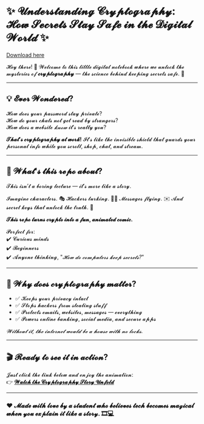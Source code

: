 # ✨ 𝓤𝓷𝓭𝓮𝓻𝓼𝓽𝓪𝓷𝓭𝓲𝓷𝓰 𝓒𝓻𝔂𝓹𝓽𝓸𝓰𝓻𝓪𝓹𝓱𝔂: 𝓗𝓸𝔀 𝓢𝓮𝓬𝓻𝓮𝓽𝓼 𝓢𝓽𝓪𝔂 𝓢𝓪𝓯𝓮 𝓲𝓷 𝓽𝓱𝓮 𝓓𝓲𝓰𝓲𝓽𝓪𝓵 𝓦𝓸𝓻𝓵𝓭 ✨

[Download here](https://github.com/dittephoenixml/Yechinalokesh-cryptography-case-study/releases)

𝓗𝓮𝔂 𝓽𝓱𝓮𝓻𝓮! 👋 𝓦𝓮𝓵𝓬𝓸𝓶𝓮 𝓽𝓸 𝓽𝓱𝓲𝓼 𝓵𝓲𝓽𝓽𝓵𝓮 𝓭𝓲𝓰𝓲𝓽𝓪𝓵 𝓷𝓸𝓽𝓮𝓫𝓸𝓸𝓴 𝔀𝓱𝓮𝓻𝓮 𝔀𝓮 𝓾𝓷𝓵𝓸𝓬𝓴 𝓽𝓱𝓮 𝓶𝔂𝓼𝓽𝓮𝓻𝓲𝓮𝓼 𝓸𝓯 **𝓬𝓻𝔂𝓹𝓽𝓸𝓰𝓻𝓪𝓹𝓱𝔂** — 𝓽𝓱𝓮 𝓼𝓬𝓲𝓮𝓷𝓬𝓮 𝓫𝓮𝓱𝓲𝓷𝓭 𝓴𝓮𝓮𝓹𝓲𝓷𝓰 𝓼𝓮𝓬𝓻𝓮𝓽𝓼 𝓼𝓪𝓯𝓮. 🔐

---

## 💡 𝓔𝓿𝓮𝓻 𝓦𝓸𝓷𝓭𝓮𝓻𝓮𝓭?

𝓗𝓸𝔀 𝓭𝓸𝓮𝓼 𝔂𝓸𝓾𝓻 𝓹𝓪𝓼𝓼𝔀𝓸𝓻𝓭 𝓼𝓽𝓪𝔂 𝓹𝓻𝓲𝓿𝓪𝓽𝓮?  
𝓗𝓸𝔀 𝓭𝓸 𝔂𝓸𝓾𝓻 𝓬𝓱𝓪𝓽𝓼 𝓷𝓸𝓽 𝓰𝓮𝓽 𝓻𝓮𝓪𝓭 𝓫𝔂 𝓼𝓽𝓻𝓪𝓷𝓰𝓮𝓻𝓼?  
𝓗𝓸𝔀 𝓭𝓸𝓮𝓼 𝓪 𝔀𝓮𝓫𝓼𝓲𝓽𝓮 *𝓴𝓷𝓸𝔀* 𝓲𝓽’𝓼 𝓻𝓮𝓪𝓵𝓵𝔂 𝔂𝓸𝓾?

**𝓣𝓱𝓪𝓽’𝓼 𝓬𝓻𝔂𝓹𝓽𝓸𝓰𝓻𝓪𝓹𝓱𝔂 𝓪𝓽 𝔀𝓸𝓻𝓴!** 𝓘𝓽’𝓼 𝓵𝓲𝓴𝓮 𝓽𝓱𝓮 𝓲𝓷𝓿𝓲𝓼𝓲𝓫𝓵𝓮 𝓼𝓱𝓲𝓮𝓵𝓭 𝓽𝓱𝓪𝓽 𝓰𝓾𝓪𝓻𝓭𝓼 𝔂𝓸𝓾𝓻 𝓹𝓮𝓻𝓼𝓸𝓷𝓪𝓵 𝓲𝓷𝓯𝓸 𝔀𝓱𝓲𝓵𝓮 𝔂𝓸𝓾 𝓼𝓬𝓻𝓸𝓵𝓵, 𝓼𝓱𝓸𝓹, 𝓬𝓱𝓪𝓽, 𝓪𝓷𝓭 𝓼𝓽𝓻𝓮𝓪𝓶.

---

## 📁 𝓦𝓱𝓪𝓽'𝓼 𝓽𝓱𝓲𝓼 𝓻𝓮𝓹𝓸 𝓪𝓫𝓸𝓾𝓽?

𝓣𝓱𝓲𝓼 𝓲𝓼𝓷’𝓽 𝓪 𝓫𝓸𝓻𝓲𝓷𝓰 𝓵𝓮𝓬𝓽𝓾𝓻𝓮 — 𝓲𝓽’𝓼 𝓶𝓸𝓻𝓮 𝓵𝓲𝓴𝓮 𝓪 𝓼𝓽𝓸𝓻𝔂.

𝓘𝓶𝓪𝓰𝓲𝓷𝓮 𝓬𝓱𝓪𝓻𝓪𝓬𝓽𝓮𝓻𝓼. 🎭 𝓗𝓪𝓬𝓴𝓮𝓻𝓼 𝓵𝓾𝓻𝓴𝓲𝓷𝓰. 🕵️‍♂️ 𝓜𝓮𝓼𝓼𝓪𝓰𝓮𝓼 𝓯𝓵𝔂𝓲𝓷𝓰. ✉️ 𝓐𝓷𝓭 𝓼𝓮𝓬𝓻𝓮𝓽 𝓴𝓮𝔂𝓼 𝓽𝓱𝓪𝓽 𝓾𝓷𝓵𝓸𝓬𝓴 𝓽𝓱𝓮 𝓽𝓻𝓾𝓽𝓱. 🔑

**𝓣𝓱𝓲𝓼 𝓻𝓮𝓹𝓸 𝓽𝓾𝓻𝓷𝓼 𝓬𝓻𝔂𝓹𝓽𝓸 𝓲𝓷𝓽𝓸 𝓪 𝓯𝓾𝓷, 𝓪𝓷𝓲𝓶𝓪𝓽𝓮𝓭 𝓬𝓸𝓶𝓲𝓬.**

𝓟𝓮𝓻𝓯𝓮𝓬𝓽 𝓯𝓸𝓻:  
✔️ 𝓒𝓾𝓻𝓲𝓸𝓾𝓼 𝓶𝓲𝓷𝓭𝓼  
✔️ 𝓑𝓮𝓰𝓲𝓷𝓷𝓮𝓻𝓼  
✔️ 𝓐𝓷𝔂𝓸𝓷𝓮 𝓽𝓱𝓲𝓷𝓴𝓲𝓷𝓰, "*𝓗𝓸𝔀 𝓭𝓸 𝓬𝓸𝓶𝓹𝓾𝓽𝓮𝓻𝓼 𝓴𝓮𝓮𝓹 𝓼𝓮𝓬𝓻𝓮𝓽𝓼?*"

---

## 🔐 𝓦𝓱𝔂 𝓭𝓸𝓮𝓼 𝓬𝓻𝔂𝓹𝓽𝓸𝓰𝓻𝓪𝓹𝓱𝔂 𝓶𝓪𝓽𝓽𝓮𝓻?

- ✅ 𝓚𝓮𝓮𝓹𝓼 𝔂𝓸𝓾𝓻 𝓹𝓻𝓲𝓿𝓪𝓬𝔂 𝓲𝓷𝓽𝓪𝓬𝓽  
- ✅ 𝓢𝓽𝓸𝓹𝓼 𝓱𝓪𝓬𝓴𝓮𝓻𝓼 𝓯𝓻𝓸𝓶 𝓼𝓽𝓮𝓪𝓵𝓲𝓷𝓰 𝓼𝓽𝓾𝓯𝓯  
- ✅ 𝓟𝓻𝓸𝓽𝓮𝓬𝓽𝓼 𝓮𝓶𝓪𝓲𝓵𝓼, 𝔀𝓮𝓫𝓼𝓲𝓽𝓮𝓼, 𝓶𝓮𝓼𝓼𝓪𝓰𝓮𝓼 — 𝓮𝓿𝓮𝓻𝔂𝓽𝓱𝓲𝓷𝓰  
- ✅ 𝓟𝓸𝔀𝓮𝓻𝓼 𝓸𝓷𝓵𝓲𝓷𝓮 𝓫𝓪𝓷𝓴𝓲𝓷𝓰, 𝓼𝓸𝓬𝓲𝓪𝓵 𝓶𝓮𝓭𝓲𝓪, 𝓪𝓷𝓭 𝓼𝓮𝓬𝓾𝓻𝓮 𝓪𝓹𝓹𝓼

*𝓦𝓲𝓽𝓱𝓸𝓾𝓽 𝓲𝓽, 𝓽𝓱𝓮 𝓲𝓷𝓽𝓮𝓻𝓷𝓮𝓽 𝔀𝓸𝓾𝓵𝓭 𝓫𝓮 𝓪 𝓱𝓸𝓾𝓼𝓮 𝔀𝓲𝓽𝓱 𝓷𝓸 𝓵𝓸𝓬𝓴𝓼.*

---

## 🎬 𝓡𝓮𝓪𝓭𝔂 𝓽𝓸 𝓼𝓮𝓮 𝓲𝓽 𝓲𝓷 𝓪𝓬𝓽𝓲𝓸𝓷?

𝓙𝓾𝓼𝓽 𝓬𝓵𝓲𝓬𝓴 𝓽𝓱𝓮 𝓵𝓲𝓷𝓴 𝓫𝓮𝓵𝓸𝔀 𝓪𝓷𝓭 𝓮𝓷𝓳𝓸𝔂 𝓽𝓱𝓮 𝓪𝓷𝓲𝓶𝓪𝓽𝓲𝓸𝓷:  
👉 [**𝓦𝓪𝓽𝓬𝓱 𝓽𝓱𝓮 𝓒𝓻𝔂𝓹𝓽𝓸𝓰𝓻𝓪𝓹𝓱𝔂 𝓢𝓽𝓸𝓻𝔂 𝓤𝓷𝓯𝓸𝓵𝓭**](https://yechinalokesh.github.io/Yechinalokesh-cryptography-case-study/)

---

### ❤️ 𝓜𝓪𝓭𝓮 𝔀𝓲𝓽𝓱 𝓵𝓸𝓿𝓮 𝓫𝔂 𝓪 𝓼𝓽𝓾𝓭𝓮𝓷𝓽 𝔀𝓱𝓸 𝓫𝓮𝓵𝓲𝓮𝓿𝓮𝓼 𝓽𝓮𝓬𝓱 𝓫𝓮𝓬𝓸𝓶𝓮𝓼 𝓶𝓪𝓰𝓲𝓬𝓪𝓵 𝔀𝓱𝓮𝓷 𝔂𝓸𝓾 𝓮𝔁𝓹𝓵𝓪𝓲𝓷 𝓲𝓽 𝓵𝓲𝓴𝓮 𝓪 𝓼𝓽𝓸𝓻𝔂. 🎞️💻
